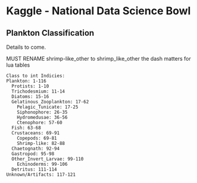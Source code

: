 Kaggle - National Data Science Bowl
===================================

Plankton Classification
-----------------------

Details to come.


MUST RENAME shrimp-like_other to shrimp_like_other
the dash matters for lua tables

```
Class to int Indicies:
Plankton: 1-116
  Protists: 1-10
  Trichodesmium: 11-14
  Diatoms: 15-16
  Gelatinous_Zooplankton: 17-62
    Pelagic_Tunicate: 17-25
    Siphonophore: 26-35
    Hydromedusae: 36-56
    Ctenophore: 57-60
  Fish: 63-68
  Crustaceans: 69-91
    Copepods: 69-81
    Shrimp-like: 82-88
  Chaetognath: 92-94
  Gastropod: 95-98
  Other_Invert_Larvae: 99-110
    Echinoderms: 99-106
  Detritus: 111-114
Unknown/Artifacts: 117-121
```
